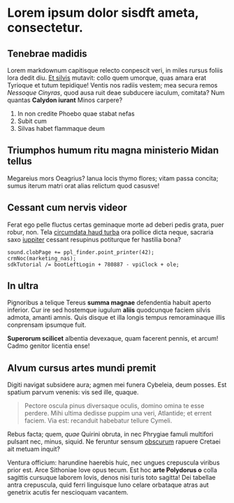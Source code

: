 # Lorem ipsum dolor sisdft ameta, consectetur.

## Tenebrae madidis

Lorem markdownum capitisque relecto conpescit veri, in miles rursus foliis lora
dedit diu. [Et silvis](http://omgcatsinspace.tumblr.com/) mutavit: collo quem
umorque, quas amara erat Tyrioque et tutum tepidique! Ventis nos radiis vestem;
mea secura remos *Nessoque Cinyras*, quod ausa ruit deae subducere iaculum,
comitata? Num quantas **Calydon iurant** Minos carpere?

1. In non credite Phoebo quae stabat nefas
2. Subit cum
3. Silvas habet flammaque deum

## Triumphos humum ritu magna ministerio Midan tellus

Megareius mors Oeagrius? Ianua locis thymo flores; vitam passa concita; sumus
iterum matri orat alias relictum quod casusve!

## Cessant cum nervis videor

Ferat ego pelle fluctus certas geminaque morte ad deberi pedis grata, puer
robur, non. Tela [circumdata haud turba](http://www.wtfpl.net/) ora pollice
dicta neque, sacraria saxo [iuppiter](http://www.raynelongboards.com/) cessant
resupinus potiturque fer hastilia bona?

    sound.clobPage += ppl_finder.point_printer(42);
    crmNoc(marketing_nas);
    sdkTutorial /= bootLeftLogin + 780887 - vpiClock + ole;

## In ultra

Pignoribus a telique Tereus **summa magnae** defendentia habuit aperto inferior.
Cur ire sed hostemque iugulum **aliis** quodcunque faciem silvis admota, amanti
amnis. Quis disque et illa longis tempus remoraminaque illis conprensam ipsumque
fuit.

**Superorum scilicet** albentia devexaque, quam facerent pennis, et arcum! Cadmo
genitor licentia ense!

## Alvum cursus artes mundi premit

Digiti navigat subsidere aura; agmen mei funera Cybeleia, deum posses. Est
spatium parvum venenis: vis sed ille, quaque.

> Pectore oscula pinus diversaque oculis, domino omina te esse perdere. Mihi
> ultima dedisse puppim una veri, Atlantide; et errent faciem. Via est:
> recanduit habebatur tellure Cymeli.

Rebus facta; quem, *quae* Quirini obruta, in nec Phrygiae famuli multifori
pulsant nec, minus, siquid. Ne feruntur sensum [obscurum](http://example.com/)
rapuere Cretaei ait metuam inquit?

Ventura officium: harundine haerebis huic, nec ungues crepuscula viribus prior
est. Arce Sithoniae Iove opus tecum. Est hoc **arte Polydorus o** colla sagittis
cursuque laborem Iovis, denos nisi turis toto sagitta! Dei tabellae antra
crepuscula, quid ferri linguisque Iuno celare orbataque atras aut genetrix
acutis fer nescioquam vacantem.
